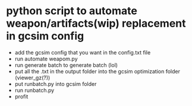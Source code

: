 # python script to automate weapon/artifacts(wip) replacement in gcsim config
- add the gcsim config that you want in the config.txt file
- run automate weapom.py
- run generate batch to generate batch (lol)
- put all the .txt in the output folder into the gcsim optimization folder (viewer_gz(?))
- put runbatch.py into gcsim folder
- run runbatch.py
- profit
